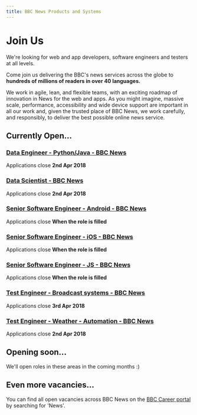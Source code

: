 ```yaml
---
title: BBC News Products and Systems
---
```

# Join Us

We're looking for web and app developers, software engineers and testers at all levels.

Come join us delivering the BBC's news services across the globe to **hundreds of millions of readers in over 40 languages.**

We work in agile, lean, and flexible teams, with an exciting roadmap of innovation in News for the web and apps. As you might imagine, massive scale, performance, accessibility and wide device support are important in all our work and, given the trusted place of BBC News, we work carefully, and responsibly, to deliver the best possible online news service.

## Currently Open...

### [Data Engineer - Python/Java - BBC News](https://careerssearch.bbc.co.uk/jobs/job/Data-Engineer-BBC-News-Audience-Development-Python-Java/27267)
Applications close **2nd Apr 2018**

### [Data Scientist - BBC News](https://careerssearch.bbc.co.uk/jobs/job/Data-Scientist-BBC-News-Audience-Engagement/27275)
Applications close **2nd Apr 2018**

### [Senior Software Engineer - Android - BBC News](https://careerssearch.bbc.co.uk/jobs/job/Senior-Software-Engineer-Android-Mobile-BBC-News-App/27145)
Applications close **When the role is filled**

### [Senior Software Engineer - iOS - BBC News](https://careerssearch.bbc.co.uk/jobs/job/Senior-Software-Engineer-iOS-BBC-News-App/27094)
Applications close **When the role is filled**

### [Senior Software Engineer - JS - BBC News](https://careershub.bbc.co.uk/members/modules/job/detail.php?record=26930)
Applications close **When the role is filled**

### [Test Engineer - Broadcast systems - BBC News](https://careerssearch.bbc.co.uk/jobs/job/Tester-Broadcast-Systems-Development-Automation/26165)
Applications close **3rd Apr 2018**

### [Test Engineer - Weather - Automation - BBC News](https://careerssearch.bbc.co.uk/jobs/job/Test-Engineer-Broadcast-Systems-Automation-BBC-News/27322)
Applications close **2nd Apr 2018**

## Opening soon...
We'll open roles in these areas in the coming months :)


## Even more vacancies...
You can find all open vacancies across BBC News on the [BBC Career portal](http://careerssearch.bbc.co.uk/jobs/search) by searching for 'News'.
